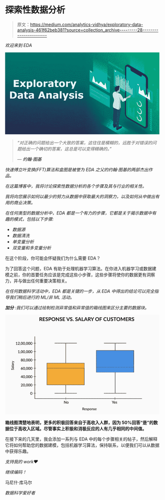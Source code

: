 # 探索性数据分析

> 原文：<https://medium.com/analytics-vidhya/exploratory-data-analysis-461f62beb381?source=collection_archive---------28----------------------->

*欢迎来到 EDA*

![](img/fe90d54c063b1425967e23ee5bb03186.png)

> *“对正确的问题给出一个大致的答案，这往往是模糊的，远胜于对错误的问题给出一个确切的答案，这总是可以变得精确的。”*
> 
> *―* ***约翰·图基***

*快速傅立叶变换(FFT)算法和盒图是被誉为 EDA 之父的约翰·图基的两部杰出作品。*

*在这篇博客中，我将讨论探索性数据分析的各个步骤及其与行业的相关性。*

*我将向您展示如何以最少的努力从数据中获取最大的洞察力，以及如何从中做出有用的商业决策。*

*在任何类型的数据分析中，EDA 都是一个有力的步骤，它都是关于揭示数据中有趣的模式，包括以下步骤:*

*   *数据源*
*   *数据清洗*
*   *单变量分析*
*   *双变量和多变量分析*

在这个阶段，你可能会怀疑我们为什么需要 EDA？

为了回答这个问题，EDA 有助于处理机器学习算法。在你进入机器学习或数据建模之前，你的首要任务应该是完成这些小步骤，这些步骤将使你的数据更有洞察力，并与做出任何重要决策相关。

*在任何数据科学活动中，EDA 都是关键的一步，从 EDA 中得出的结论可以完全指导我们稍后进行的 ML/非 ML 活动。*

***加分*** *:我们可以通过绘制检测异常值和异常值的箱线图来区分主要的数据块。*

![](img/9f394746833ca3fb16f28c115cc84842.png)

**箱线图清楚地表明，更多的积极回答来自于高收入人群，因为 50%回答“是”的数据位于高收入区域。尽管事实上积极和消极反应的人有几乎相同的中间值。**

在接下来的几天里，我会添加一系列与 EDA 中的每个步骤相关的帖子，然后解释它将如何帮助您的数据建模，包括机器学习算法，保持联系，以便我们可以从数据中获得乐趣。

*支持我的 work❤️*

*继续编码！*

马尼什·库马尔

*数据科学爱好者*